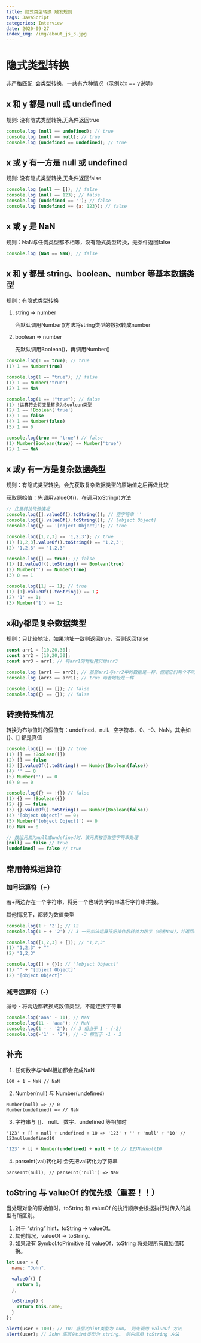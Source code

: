 ```yaml
---
title: 隐式类型转换 触发规则
tags: JavaScript
categories: Interview
date: 2020-09-27
index_img: /img/about_js_3.jpg
---
```


# 隐式类型转换
非严格匹配: 会类型转换，一共有六种情况（示例以x == y说明）

## x 和 y 都是 null 或 undefined
规则: 没有隐式类型转换,无条件返回true
```js
console.log (null == undefined); // true
console.log (null == null); // true
console.log (undefined == undefined); // true
```

## x 或 y 有一方是 null 或 undefined
规则: 没有隐式类型转换,无条件返回false
```js
console.log (null == []); // false
console.log (null == 123); // false
console.log (undefined == ''); // false
console.log (undefined == {a: 123}); // false
```

## x 或 y 是 NaN 
规则：NaN与任何类型都不相等，没有隐式类型转换，无条件返回false
```js
console.log (NaN == NaN); // false
```

## x 和 y 都是 string、boolean、number 等基本数据类型
规则：有隐式类型转换

1. string => number

    会默认调用Number()方法将string类型的数据转成number

2. boolean => number

    先默认调用Boolean()，再调用Number()
    
```js
console.log(1 == true); // true 
(1) 1 == Number(true)

console.log(1 == "true"); // false
(1) 1 == Number('true')
(2) 1 == NaN

console.log(1 == !"true"); // false
(1) !运算符会将变量转换为Boolean类型
(2) 1 == !Boolean('true')
(3) 1 == false
(4) 1 == Number(false)
(5) 1 == 0 

console.log(true == 'true') // false
(1) Number(Boolean(true)) == Number('true')
(2) 1 == NaN
```

## x 或y 有一方是复杂数据类型
规则：有隐式类型转换，会先获取复杂数据类型的原始值之后再做比较

获取原始值：先调用valueOf()，在调用toString()方法
```js
// 注意转换特殊情况
console.log([].valueOf().toString()); // 空字符串 ''
console.log({}.valueOf().toString()); // [object Object]
console.log({} == '[object Object]'); // true

console.log([1,2,3] == '1,2,3'); // true
(1) [1,2,3].valueOf().toString() == '1,2,3';
(2) '1,2,3' == '1,2,3'

console.log([] == true); // false
(1) [].valueOf().toString() == Boolean(true)
(2) Number('') == Number(true)
(3) 0 == 1

console.log([1] == 1); // true
(1) [1].valueOf().toString() == 1；
(2) '1' == 1;
(3) Number('1') == 1;
```

## x和y都是复杂数据类型
规则：只比较地址，如果地址一致则返回true，否则返回false
```js
const arr1 = [10,20,30];
const arr2 = [10,20,30];
const arr3 = arr1; // 将arr1的地址拷贝给arr3

console.log (arr1 == arr2); // 虽然arr1与arr2中的数据是一样，但是它们两个不同的地址
console.log (arr3 == arr1); // true 两者地址是一样

console.log([] == []); // false
console.log({} == {}); // false
```

## 转换特殊情况
转换为布尔值时的假值有：undefined、null、空字符串、0、-0、NaN。其余如 {}、[] 都是真值
```js
console.log([] == ![]) // true
(1) [] == !Boolean([])
(2) [] == false
(3) [].valueOf().toString() == Number(Boolean(false))
(4) '' == 0
(5) Number('') == 0
(6) 0 == 0

console.log({} == !{}) // false
(1) {} == !Boolean({})
(2) {} == false
(3) {}.valueOf().toString() == Number(Boolean(false))
(4) '[object Object]' == 0;
(5) Number('[object Object]') == 0
(6) NaN == 0

// 数组元素为null或undefined时，该元素被当做空字符串处理
[null] == false // true
[undefined] == false // true
```
## 常用特殊运算符

### 加号运算符（+）
若+两边存在一个字符串，将另一个也转为字符串进行字符串拼接。

其他情况下，都转为数值类型
```js
console.log(1 + '2'); // 12
console.log(1 + + '2') // 3 一元加法运算符把操作数转换为数字（或者NaN），并返回这个转换后的数字  +'2'转换为数值2

console.log([1,2,3] + []); // "1,2,3"
(1) "1,2,3" + "" 
(2) "1,2,3"

console.log([] + {}); // "[object Object]"
(1) "" + "[object Object]"
(2) "[object Object]"
```

### 减号运算符（-）
减号 - 将两边都转换成数值类型，不能连接字符串
```js
console.log('aaa' - 11); // NaN
console.log(11 - 'aaa'); // NaN
console.log(1 - - '2'); // 3 相当于 1 - (-2)
console.log(-'1' - '2'); // -3 相当于 -1 - 2
```

## 补充
1. 任何数字与NaN相加都会变成NaN
```
100 + 1 + NaN // NaN
```

2. Number(null) 与 Number(undefined)
```
Number(null) => // 0
Number(undefined) => // NaN
```

3. 字符串与 []、 null、 数字、undefined 等相加时
```
'123' + [] + null + undefined + 10 => '123' + '' + 'null' + '10' // 123nullundefined10
```
```js
'123' + [] + Number(undefined) + null + 10 // 123NaNnull10
```


4. parseInt(val)转化时 会先把val转化为字符串
```
parseInt(null); // parseInt('null') => NaN
```

## toString 与 valueOf 的优先级（重要！！）
当处理对象的原始值时，toString 和 valueOf 的执行顺序会根据执行时传入的类型有所区别。

1. 对于 “string” hint，toString -> valueOf。
2. 其他情况，valueOf -> toString。
3. 如果没有 Symbol.toPrimitive 和 valueOf，toString 将处理所有原始值转换。

```js
let user = {
  name: "John",

  valueOf() {
    return 1;
  },
  
  toString() {
    return this.name;
  }
};

alert(user + 100); // 101 底层的hint类型为 num。 则先调用 valueOf 方法
alert(user); // John 底层的hint类型为 string。 则先调用 toString 方法
```
 
